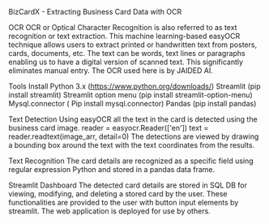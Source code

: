 BizCardX - Extracting Business Card Data with OCR

OCR
OCR or Optical Character Recognition is also referred to as text recognition or text extraction. This machine learning-based easyOCR technique allows users to extract printed or handwritten text from posters, cards, documents, etc. The text can be words, text lines or paragraphs enabling us to have a digital version of scanned text. This significantly eliminates manual entry. The OCR used here is by JAIDED AI.

Tools Install
Python 3.x (https://www.python.org/downloads/)
Streamlit (pip install streamlit)
Streamlit option menu (pip install streamlit-option-menu)
Mysql.connector ( Pip install mysql.connector)
Pandas (pip install pandas)

Text Detection
Using easyOCR all the text in the card is detected using the business card image.
reader = easyocr.Reader(['en'])
text = reader.readtext(image_arr, detail=0)
The detections are viewed by drawing a bounding box around the text with the text coordinates from the results.

Text Recognition
The card details are recognized as a specific field using regular expression Python and stored in a pandas data frame.

Streamlit Dashboard
The detected card details are stored in SQL DB for viewing, modifying, and deleting a stored card by the user.
These functionalities are provided to the user with button input elements by streamlit.
The web application is deployed for use by others.
